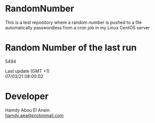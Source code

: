 # RandomNumber    
This is a test repository where a random number is pushed to a file automatically passwordless from a cron job in my Linux CentOS server    
# Random Number of the last run   
5494
      
Last update (GMT +1)    
07/03/21 08:00:02
# Developer    
Hamdy Abou El Anein   
hamdy.aea@protonmail.com
